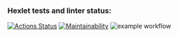 ### Hexlet tests and linter status:
[![Actions Status](https://github.com/konratnox/php-project-lvl1/workflows/hexlet-check/badge.svg)](https://github.com/konratnox/php-project-lvl1/actions)
[![Maintainability](https://api.codeclimate.com/v1/badges/7a48e173474a1e6a1317/maintainability)](https://codeclimate.com/github/konratnox/php-project-lvl1/maintainability)
![example workflow](https://github.com/konratnox/docs/actions/workflows/main.yml/badge.svg)